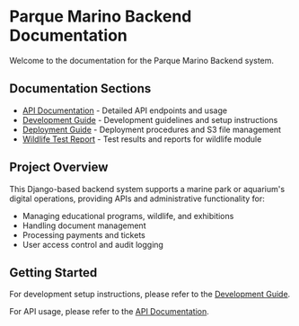 # Parque Marino Backend Documentation

Welcome to the documentation for the Parque Marino Backend system.

## Documentation Sections

- [API Documentation](api/API_DOCUMENTATION.md) - Detailed API endpoints and usage
- [Development Guide](development/GUIA_DESARROLLO.md) - Development guidelines and setup instructions
- [Deployment Guide](deployment/S3_FILE_DELETION_README.md) - Deployment procedures and S3 file management
- [Wildlife Test Report](development/WILDLIFE_TEST_REPORT.md) - Test results and reports for wildlife module

## Project Overview

This Django-based backend system supports a marine park or aquarium's digital operations, providing APIs and administrative functionality for:

- Managing educational programs, wildlife, and exhibitions
- Handling document management
- Processing payments and tickets
- User access control and audit logging

## Getting Started

For development setup instructions, please refer to the [Development Guide](development/GUIA_DESARROLLO.md).

For API usage, please refer to the [API Documentation](api/API_DOCUMENTATION.md).